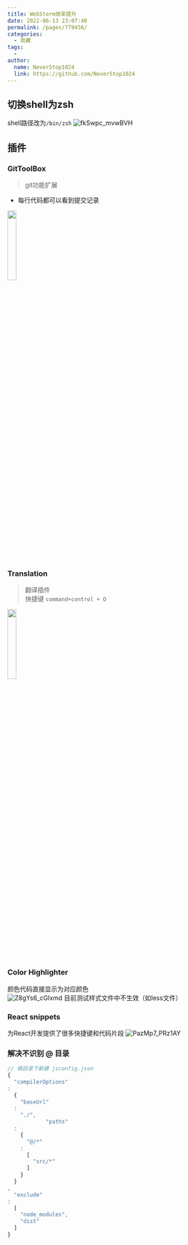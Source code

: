 ```yaml
---
title: WebStorm效率提升
date: 2022-06-13 23:07:40
permalink: /pages/779456/
categories:
  - 收藏
tags:
  - 
author: 
  name: NeverStop1024
  link: https://github.com/NeverStop1024
---
```

## 切换shell为zsh
shell路径改为`/bin/zsh`
![fkSwpc_mvwBVH](https://cdn.jsdelivr.net/gh/NeverStop1024/images-store@main/blog/fkSwpc_mvwBVH.png)

## 插件
### GitToolBox
> git功能扩展   

* 每行代码都可以看到提交记录

<img src="https://cdn.jsdelivr.net/gh/NeverStop1024/images-store@main/blog/u7JFmn_6xKnsU.png" style="width: 20%; height: 20%"/>

### Translation

> 翻译插件  
> 快捷键 `command+control + O`

<img src="https://cdn.jsdelivr.net/gh/NeverStop1024/images-store@main/blog/ThWYMs_S1KTrk.png" style="width: 20%; height: 20%"/>

### Color Highlighter
颜色代码直接显示为对应颜色  
![Z8gYs6_cGIxmd](https://cdn.jsdelivr.net/gh/NeverStop1024/images-store@main/blog/Z8gYs6_cGIxmd.png)
目前测试样式文件中不生效（如less文件）

### React snippets
为React开发提供了很多快捷键和代码片段
![PazMp7_PRz1AY](https://cdn.jsdelivr.net/gh/NeverStop1024/images-store@main/blog/PazMp7_PRz1AY.png)

### 解决不识别 @ 目录

```javascript
// 根目录下新建 jsconfig.json
{
  "compilerOptions"
:
  {
    "baseUrl"
  :
    "./",
            "paths"
  :
    {
      "@/*"
    :
      [
        "src/*"
      ]
    }
  }
,
  "exclude"
:
  [
    "node_modules",
    "dist"
  ]
}
```
